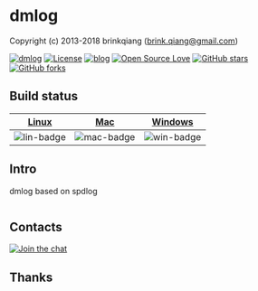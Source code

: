 # dmlog

Copyright (c) 2013-2018 brinkqiang (brink.qiang@gmail.com)

[![dmlog](https://img.shields.io/badge/brinkqiang-dmlog-blue.svg?style=flat-square)](https://github.com/brinkqiang/dmlog)
[![License](https://img.shields.io/badge/license-MIT-brightgreen.svg)](https://github.com/brinkqiang/dmlog/blob/master/LICENSE)
[![blog](https://img.shields.io/badge/Author-Blog-7AD6FD.svg)](https://brinkqiang.github.io/)
[![Open Source Love](https://badges.frapsoft.com/os/v3/open-source.png)](https://github.com/brinkqiang)
[![GitHub stars](https://img.shields.io/github/stars/brinkqiang/dmlog.svg?label=Stars)](https://github.com/brinkqiang/dmlog) 
[![GitHub forks](https://img.shields.io/github/forks/brinkqiang/dmlog.svg?label=Fork)](https://github.com/brinkqiang/dmlog)

## Build status
| [Linux][lin-link] | [Mac][mac-link] | [Windows][win-link] |
| :---------------: | :----------------: | :-----------------: |
| ![lin-badge]      | ![mac-badge]       | ![win-badge]        |

[lin-badge]: https://github.com/brinkqiang/dmlog/workflows/linux/badge.svg "linux build status"
[lin-link]:  https://github.com/brinkqiang/dmlog/actions/workflows/linux.yml "linux build status"
[mac-badge]: https://github.com/brinkqiang/dmlog/workflows/mac/badge.svg "mac build status"
[mac-link]:  https://github.com/brinkqiang/dmlog/actions/workflows/mac.yml "mac build status"
[win-badge]: https://github.com/brinkqiang/dmlog/workflows/win/badge.svg "win build status"
[win-link]:  https://github.com/brinkqiang/dmlog/actions/workflows/win.yml "win build status"

## Intro
dmlog based on spdlog
```cpp
```
## Contacts
[![Join the chat](https://badges.gitter.im/brinkqiang/dmlog/Lobby.svg)](https://gitter.im/brinkqiang/dmlog)

## Thanks
